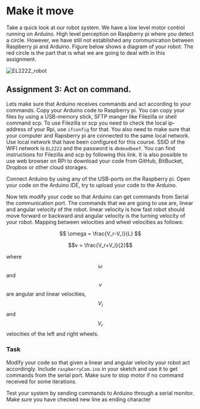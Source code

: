 # Make it move

Take a quick look at our robot system. We have a low level motor control running on Arduino. High level perception on Raspberry pi where you detect a circle. However, we have still not established any communication between Raspberry pi and Arduino. Figure below shows a diagram of your robot. The red circle is the part that is what we are going to deal with in this assignment.

![EL2222_robot](figures/EL2222_Robot.png)

## Assignment 3: Act on command.

Lets make sure that Arduino receives commands and act according to your commands. Copy your Arduino code to Raspberry pi. You can copy your files by using a USB-memory stick, SFTP manger like Filezilla or shell command scp. To use Filezilla or scp you need to check the local ip-address of your Rpi, use `ifconfig` for that. You also need to make sure that your computer and Rapsberry pi are connected to the same local network. Use local network that have been configured for this course. SSID of the WIFI network is `EL2222` and the password is `dbdeadbeef`. You can find instructions for Filezilla and scp by following this link.<!-- TODO: add link --> It is also possible to use web browser on RPi to download your code from GitHub, BitBucket, Dropbox or other cloud storages.

Connect Arduino by using any of the USB-ports on the Raspberry pi. Open your code on the Arduino IDE, try to upload your code to the Arduino.

Now lets modify your code so that Arduino can get commands from Serial the communication port. The commands that we are going to use are, linear and angular velocity of the robot. linear velocity is how fast robot should move forward or backward and angular velocity is the turning velocity of your robot. Mapping between velocities and wheel velocities as follows:

$$ \omega = \frac{V_r-V_l}{L} $$

$$v = \frac{V_r+V_l}{2}$$

where $$\omega$$ and $$v$$ are angular and linear velocities, $$V_l$$ and $$V_r$$ velocities of the left and right wheels.

### Task
Modify your code so that given a linear and angular velocity your robot act accordingly. Include `raspberryCom.ino` in your sketch and use it to get commands from the serial port. Make sure to stop motor if no command received for some iterations.

Test your system by sending commands to Arduino through a serial monitor. Make sure you have checked new line as ending character  <!-- TODO: add image, check if it is called ending character -->


